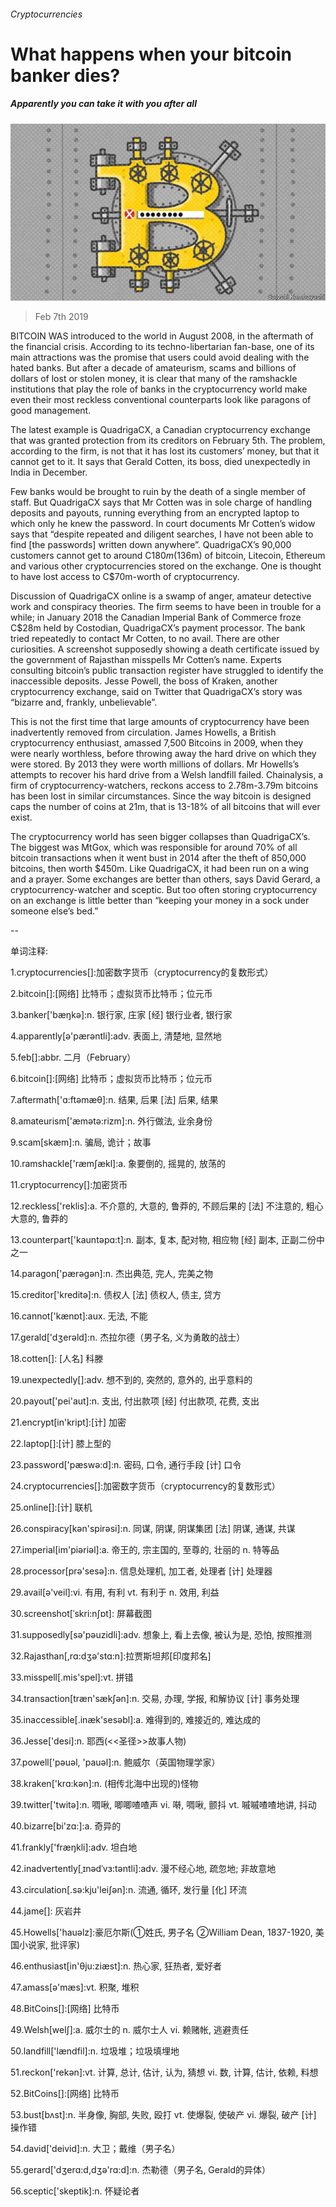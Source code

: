 ###### Cryptocurrencies

# What happens when your bitcoin banker dies? 

##### Apparently you can take it with you after all 

![image](images/20190209_FND002_0.jpg) 

> Feb 7th 2019 

 

BITCOIN WAS introduced to the world in August 2008, in the aftermath of the financial crisis. According to its techno-libertarian fan-base, one of its main attractions was the promise that users could avoid dealing with the hated banks. But after a decade of amateurism, scams and billions of dollars of lost or stolen money, it is clear that many of the ramshackle institutions that play the role of banks in the cryptocurrency world make even their most reckless conventional counterparts look like paragons of good management. 

The latest example is QuadrigaCX, a Canadian cryptocurrency exchange that was granted protection from its creditors on February 5th. The problem, according to the firm, is not that it has lost its customers’ money, but that it cannot get to it. It says that Gerald Cotten, its boss, died unexpectedly in India in December. 

Few banks would be brought to ruin by the death of a single member of staff. But QuadrigaCX says that Mr Cotten was in sole charge of handling deposits and payouts, running everything from an encrypted laptop to which only he knew the password. In court documents Mr Cotten’s widow says that “despite repeated and diligent searches, I have not been able to find [the passwords] written down anywhere”. QuadrigaCX’s 90,000 customers cannot get to around C$180m ($136m) of bitcoin, Litecoin, Ethereum and various other cryptocurrencies stored on the exchange. One is thought to have lost access to C$70m-worth of cryptocurrency. 

Discussion of QuadrigaCX online is a swamp of anger, amateur detective work and conspiracy theories. The firm seems to have been in trouble for a while; in January 2018 the Canadian Imperial Bank of Commerce froze C$28m held by Costodian, QuadrigaCX’s payment processor. The bank tried repeatedly to contact Mr Cotten, to no avail. There are other curiosities. A screenshot supposedly showing a death certificate issued by the government of Rajasthan misspells Mr Cotten’s name. Experts consulting bitcoin’s public transaction register have struggled to identify the inaccessible deposits. Jesse Powell, the boss of Kraken, another cryptocurrency exchange, said on Twitter that QuadrigaCX’s story was “bizarre and, frankly, unbelievable”. 

This is not the first time that large amounts of cryptocurrency have been inadvertently removed from circulation. James Howells, a British cryptocurrency enthusiast, amassed 7,500 Bitcoins in 2009, when they were nearly worthless, before throwing away the hard drive on which they were stored. By 2013 they were worth millions of dollars. Mr Howells’s attempts to recover his hard drive from a Welsh landfill failed. Chainalysis, a firm of cryptocurrency-watchers, reckons access to 2.78m-3.79m bitcoins has been lost in similar circumstances. Since the way bitcoin is designed caps the number of coins at 21m, that is 13-18% of all bitcoins that will ever exist. 

The cryptocurrency world has seen bigger collapses than QuadrigaCX’s. The biggest was MtGox, which was responsible for around 70% of all bitcoin transactions when it went bust in 2014 after the theft of 850,000 bitcoins, then worth $450m. Like QuadrigaCX, it had been run on a wing and a prayer. Some exchanges are better than others, says David Gerard, a cryptocurrency-watcher and sceptic. But too often storing cryptocurrency on an exchange is little better than “keeping your money in a sock under someone else’s bed.” 

-- 

 单词注释:

1.cryptocurrencies[]:加密数字货币（cryptocurrency的复数形式） 

2.bitcoin[]:[网络] 比特币；虚拟货币比特币；位元币 

3.banker['bæŋkә]:n. 银行家, 庄家 [经] 银行业者, 银行家 

4.apparently[ә'pærәntli]:adv. 表面上, 清楚地, 显然地 

5.feb[]:abbr. 二月（February） 

6.bitcoin[]:[网络] 比特币；虚拟货币比特币；位元币 

7.aftermath['ɑ:ftәmæθ]:n. 结果, 后果 [法] 后果, 结果 

8.amateurism['æmәtә:rizm]:n. 外行做法, 业余身份 

9.scam[skæm]:n. 骗局, 诡计；故事 

10.ramshackle['ræmʃækl]:a. 象要倒的, 摇晃的, 放荡的 

11.cryptocurrency[]:加密货币 

12.reckless['reklis]:a. 不介意的, 大意的, 鲁莽的, 不顾后果的 [法] 不注意的, 粗心大意的, 鲁莽的 

13.counterpart['kauntәpɑ:t]:n. 副本, 复本, 配对物, 相应物 [经] 副本, 正副二份中之一 

14.paragon['pærәgәn]:n. 杰出典范, 完人, 完美之物 

15.creditor['kreditә]:n. 债权人 [法] 债权人, 债主, 贷方 

16.cannot['kænɒt]:aux. 无法, 不能 

17.gerald['dʒerәld]:n. 杰拉尔德（男子名, 义为勇敢的战士） 

18.cotten[]: [人名] 科滕 

19.unexpectedly[]:adv. 想不到的, 突然的, 意外的, 出乎意料的 

20.payout['pei'aut]:n. 支出, 付出款项 [经] 付出款项, 花费, 支出 

21.encrypt[in'kript]:[计] 加密 

22.laptop[]:[计] 膝上型的 

23.password['pæswә:d]:n. 密码, 口令, 通行手段 [计] 口令 

24.cryptocurrencies[]:加密数字货币（cryptocurrency的复数形式） 

25.online[]:[计] 联机 

26.conspiracy[kәn'spirәsi]:n. 同谋, 阴谋, 阴谋集团 [法] 阴谋, 通谋, 共谋 

27.imperial[im'piәriәl]:a. 帝王的, 宗主国的, 至尊的, 壮丽的 n. 特等品 

28.processor[prә'sesә]:n. 信息处理机, 加工者, 处理者 [计] 处理器 

29.avail[ә'veil]:vi. 有用, 有利 vt. 有利于 n. 效用, 利益 

30.screenshot[ˈskri:nʃɒt]: 屏幕截图 

31.supposedly[sә'pәuzidli]:adv. 想象上, 看上去像, 被认为是, 恐怕, 按照推测 

32.Rajasthan[,rɑ:dʒә'stɑ:n]:拉贾斯坦邦[印度邦名] 

33.misspell[.mis'spel]:vt. 拼错 

34.transaction[træn'sækʃәn]:n. 交易, 办理, 学报, 和解协议 [计] 事务处理 

35.inaccessible[.inæk'sesәbl]:a. 难得到的, 难接近的, 难达成的 

36.Jesse['desi]:n. 耶西(<<圣径>>故事人物) 

37.powell['pәuәl, 'pauәl]:n. 鲍威尔（英国物理学家） 

38.kraken['krɑ:kәn]:n. (相传北海中出现的)怪物 

39.twitter['twitә]:n. 啁啾, 唧唧喳喳声 vi. 啭, 啁啾, 颤抖 vt. 嘁嘁喳喳地讲, 抖动 

40.bizarre[bi'zɑ:]:a. 奇异的 

41.frankly['fræŋkli]:adv. 坦白地 

42.inadvertently[ˌɪnədˈvɜ:təntli]:adv. 漫不经心地, 疏忽地; 非故意地 

43.circulation[.sә:kju'leiʃәn]:n. 流通, 循环, 发行量 [化] 环流 

44.jame[]: 灰岩井 

45.Howells['hauәlz]:豪厄尔斯(①姓氏, 男子名 ②William Dean, 1837-1920, 美国小说家, 批评家) 

46.enthusiast[in'θju:ziæst]:n. 热心家, 狂热者, 爱好者 

47.amass[ә'mæs]:vt. 积聚, 堆积 

48.BitCoins[]:[网络] 比特币 

49.Welsh[welʃ]:a. 威尔士的 n. 威尔士人 vi. 赖赌帐, 逃避责任 

50.landfill['lændfil]:n. 垃圾堆；垃圾填埋地 

51.reckon['rekәn]:vt. 计算, 总计, 估计, 认为, 猜想 vi. 数, 计算, 估计, 依赖, 料想 

52.BitCoins[]:[网络] 比特币 

53.bust[bʌst]:n. 半身像, 胸部, 失败, 殴打 vt. 使爆裂, 使破产 vi. 爆裂, 破产 [计] 操作错 

54.david['deivid]:n. 大卫；戴维（男子名） 

55.gerard['dʒerɑ:d,dʒә'rɑ:d]:n. 杰勒德（男子名, Gerald的异体） 

56.sceptic['skeptik]:n. 怀疑论者 

